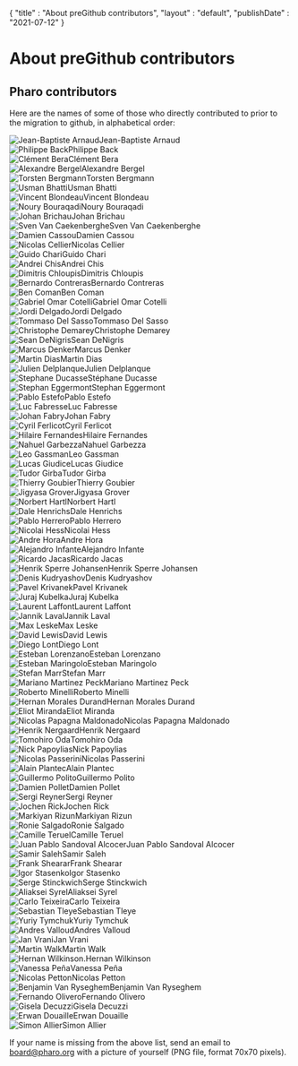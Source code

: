 {
"title" : "About preGithub contributors",
"layout" : "default",
"publishDate" : "2021-07-12"
}

# About preGithub contributors


<div class="col-md-9 col-xs-12">

## Pharo contributors

Here are the names of some of those who directly contributed to prior to the migration to github, in alphabetical order:

<div class="contributor"><img class="img-circle" alt="Jean-Baptiste Arnaud" src="/web/files/faces/arnaud.png">Jean-Baptiste Arnaud
</div>

<div class="contributor"><img class="img-circle" alt="Philippe Back" src="/web/files/faces/back.png">Philippe Back
</div>

<div class="contributor"><img class="img-circle" alt="Clément Bera" src="/web/files/faces/bera.png">Clément Bera
</div>


<div class="contributor"><img class="img-circle" alt="Alexandre Bergel" src="/web/files/faces/bergel.png">Alexandre Bergel
</div>


<div class="contributor"><img class="img-circle" alt="Torsten Bergmann" src="/web/files/faces/bergmann.png">Torsten Bergmann
</div>


<div class="contributor"><img class="img-circle" alt="Usman Bhatti" src="/web/files/faces/bhatti.png">Usman Bhatti
</div>


<div class="contributor"><img class="img-circle" alt="Vincent Blondeau" src="/web/files/faces/noface.png">Vincent Blondeau
</div>


<div class="contributor"><img class="img-circle" alt="Noury Bouraqadi" src="/web/files/faces/bouraqadi.png">Noury Bouraqadi
</div>


<div class="contributor"><img class="img-circle" alt="Johan Brichau" src="/web/files/faces/brichau.png">Johan Brichau
</div>


<div class="contributor"><img class="img-circle" alt="Sven Van Caekenberghe" src="/web/files/faces/caekenberghe.png">Sven Van Caekenberghe
</div>


<div class="contributor"><img class="img-circle" alt="Damien Cassou" src="/web/files/faces/cassou.png">Damien Cassou
</div>


<div class="contributor"><img class="img-circle" alt="Nicolas Cellier" src="/web/files/faces/cellier.png">Nicolas Cellier
</div>


<div class="contributor"><img class="img-circle" alt="Guido Chari" src="/web/files/faces/chari.png">Guido Chari
</div>


<div class="contributor"><img class="img-circle" alt="Andrei Chis" src="/web/files/faces/chis.png">Andrei Chis
</div>


<div class="contributor"><img class="img-circle" alt="Dimitris Chloupis" src="/web/files/faces/chloupis.png">Dimitris Chloupis
</div>


<div class="contributor"><img class="img-circle" alt="Bernardo Contreras" src="/web/files/faces/noface.png">Bernardo Contreras
</div>


<div class="contributor"><img class="img-circle" alt="Ben Coman" src="/web/files/faces/coman.png">Ben Coman
</div>


<div class="contributor"><img class="img-circle" alt="Gabriel Omar Cotelli" src="/web/files/faces/cotelli.png">Gabriel Omar Cotelli
</div>


<div class="contributor"><img class="img-circle" alt="Jordi Delgado" src="/web/files/faces/delgado.png">Jordi Delgado
</div>


<div class="contributor"><img class="img-circle" alt="Tommaso Del Sasso" src="/web/files/faces/sasso.png">Tommaso Del Sasso
</div>


<div class="contributor"><img class="img-circle" alt="Christophe Demarey" src="/web/files/faces/demarey.png">Christophe Demarey
</div>


<div class="contributor"><img class="img-circle" alt="Sean DeNigris" src="/web/files/faces/denigris.png">Sean DeNigris
</div>


<div class="contributor"><img class="img-circle" alt="Marcus Denker" src="/web/files/faces/denker.png">Marcus Denker
</div>


<div class="contributor"><img class="img-circle" alt="Martin Dias" src="/web/files/faces/dias.png">Martin Dias
</div>


<div class="contributor"><img class="img-circle" alt="Julien Delplanque" src="/web/files/faces/noface.png">Julien Delplanque
</div>


<div class="contributor"><img class="img-circle" alt="Stephane Ducasse" src="/web/files/faces/ducasse.png">Stéphane Ducasse
</div>


<div class="contributor"><img class="img-circle" alt="Stephan Eggermont" src="/web/files/faces/eggermont.png">Stephan Eggermont
</div>


<div class="contributor"><img class="img-circle" alt="Pablo Estefo" src="/web/files/faces/estefo.png">Pablo Estefo
</div>


<div class="contributor"><img class="img-circle" alt="Luc Fabresse" src="/web/files/faces/fabresse.png">Luc Fabresse
</div>


<div class="contributor"><img class="img-circle" alt="Johan Fabry" src="/web/files/faces/fabry.png">Johan Fabry
</div>


<div class="contributor"><img class="img-circle" alt="Cyril Ferlicot" src="/web/files/faces/ferlicot1.png">Cyril Ferlicot
</div>


<div class="contributor"><img class="img-circle" alt="Hilaire Fernandes" src="/web/files/faces/fernandes.png">Hilaire Fernandes
</div>


<div class="contributor"><img class="img-circle" alt="Nahuel Garbezza" src="/web/files/faces/garbezza.png">Nahuel Garbezza
</div>


<div class="contributor"><img class="img-circle" alt="Leo Gassman" src="/web/files/faces/gassman.png">Leo Gassman
</div>


<div class="contributor"><img class="img-circle" alt="Lucas Giudice" src="/web/files/faces/giudice.png">Lucas Giudice
</div>


<div class="contributor"><img class="img-circle" alt="Tudor Girba" src="/web/files/faces/girba.png">Tudor Girba
</div>


<div class="contributor"><img class="img-circle" alt="Thierry Goubier" src="/web/files/faces/goubier.png">Thierry Goubier
</div>


<div class="contributor"><img class="img-circle" alt="Jigyasa Grover" src="/web/files/faces/grover.png">Jigyasa Grover
</div>


<div class="contributor"><img class="img-circle" alt="Norbert Hartl" src="/web/files/faces/hartl.png">Norbert Hartl
</div>


<div class="contributor"><img class="img-circle" alt="Dale Henrichs" src="/web/files/faces/henrichs.png">Dale Henrichs
</div>


<div class="contributor"><img class="img-circle" alt="Pablo Herrero" src="/web/files/faces/noface.png">Pablo Herrero
</div>


<div class="contributor"><img class="img-circle" alt="Nicolai Hess" src="/web/files/faces/hess.png">Nicolai Hess
</div>


<div class="contributor"><img class="img-circle" alt="Andre Hora" src="/web/files/faces/hora.png">Andre Hora
</div>


<div class="contributor"><img class="img-circle" alt="Alejandro Infante" src="/web/files/faces/infante.png">Alejandro Infante
</div>


<div class="contributor"><img class="img-circle" alt="Ricardo Jacas" src="/web/files/faces/jacas.png">Ricardo Jacas
</div>


<div class="contributor"><img class="img-circle" alt="Henrik Sperre Johansen" src="/web/files/faces/noface.png">Henrik Sperre Johansen
</div>


<div class="contributor"><img class="img-circle" alt="Denis Kudryashov" src="/web/files/faces/kudryashov.png">Denis Kudryashov
</div>


<div class="contributor"><img class="img-circle" alt="Pavel Krivanek" src="/web/files/faces/krivanek.png">Pavel Krivanek
</div>


<div class="contributor"><img class="img-circle" alt="Juraj Kubelka" src="/web/files/faces/kubelka.png">Juraj Kubelka
</div>


<div class="contributor"><img class="img-circle" alt="Laurent Laffont" src="/web/files/faces/laffont.png">Laurent Laffont
</div>


<div class="contributor"><img class="img-circle" alt="Jannik Laval" src="/web/files/faces/laval.png">Jannik Laval
</div>


<div class="contributor"><img class="img-circle" alt="Max Leske" src="/web/files/faces/leske.png">Max Leske
</div>


<div class="contributor"><img class="img-circle" alt="David Lewis" src="/web/files/faces/noface.png">David Lewis
</div>


<div class="contributor"><img class="img-circle" alt="Diego Lont" src="/web/files/faces/lont.png">Diego Lont
</div>


<div class="contributor"><img class="img-circle" alt="Esteban Lorenzano" src="/web/files/faces/lorenzano.png">Esteban Lorenzano
</div>


<div class="contributor"><img class="img-circle" alt="Esteban Maringolo" src="/web/files/faces/maringolo.png">Esteban Maringolo
</div>


<div class="contributor"><img class="img-circle" alt="Stefan Marr" src="/web/files/faces/marr.png">Stefan Marr
</div>


<div class="contributor"><img class="img-circle" alt="Mariano Martinez Peck" src="/web/files/faces/peck.png">Mariano Martinez Peck
</div>


<div class="contributor"><img class="img-circle" alt="Roberto Minelli" src="/web/files/faces/minelli.png">Roberto Minelli
</div>


<div class="contributor"><img class="img-circle" alt="Hernan Morales Durand" src="/web/files/faces/noface.png">Hernan Morales Durand
</div>


<div class="contributor"><img class="img-circle" alt="Eliot Miranda" src="/web/files/faces/miranda.png">Eliot Miranda
</div>


<div class="contributor"><img class="img-circle" alt="Nicolas Papagna Maldonado" src="/web/files/faces/maldonado.png">Nicolas Papagna Maldonado
</div>


<div class="contributor"><img class="img-circle" alt="Henrik Nergaard" src="/web/files/faces/noface.png">Henrik Nergaard
</div>


<div class="contributor"><img class="img-circle" alt="Tomohiro Oda" src="http://files.pharo.org/success-stories/images/oda2.png">Tomohiro Oda
</div>


<div class="contributor"><img class="img-circle" alt="Nick Papoylias" src="/web/files/faces/papoylias.png">Nick Papoylias
</div>


<div class="contributor"><img class="img-circle" alt="Nicolas Passerini" src="/web/files/faces/passerini.png">Nicolas Passerini
</div>


<div class="contributor"><img class="img-circle" alt="Alain Plantec" src="/web/files/faces/plantec.png">Alain Plantec
</div>


<div class="contributor"><img class="img-circle" alt="Guillermo Polito" src="/web/files/faces/polito.png">Guillermo Polito
</div>


<div class="contributor"><img class="img-circle" alt="Damien Pollet" src="/web/files/faces/pollet.png">Damien Pollet
</div>


<div class="contributor"><img class="img-circle" alt="Sergi Reyner" src="/web/files/faces/reyner.png">Sergi Reyner
</div>


<div class="contributor"><img class="img-circle" alt="Jochen Rick" src="/web/files/faces/rick.png">Jochen Rick
</div>


<div class="contributor"><img class="img-circle" alt="Markiyan Rizun" src="/web/files/faces/rizun.png">Markiyan Rizun
</div>


<div class="contributor"><img class="img-circle" alt="Ronie Salgado" src="/web/files/faces/salgado.png">Ronie Salgado
</div>


<div class="contributor"><img class="img-circle" alt="Camille Teruel" src="/web/files/faces/teruel.png">Camille Teruel
</div>


<div class="contributor"><img class="img-circle" alt="Juan Pablo Sandoval Alcocer" src="/web/files/faces/alcocer.png">Juan Pablo Sandoval Alcocer
</div>


<div class="contributor"><img class="img-circle" alt="Samir Saleh" src="/web/files/faces/noface.png">Samir Saleh
</div>


<div class="contributor"><img class="img-circle" alt="Frank Shearar" src="/web/files/faces/shearar.png">Frank Shearar
</div>


<div class="contributor"><img class="img-circle" alt="Igor Stasenko" src="/web/files/faces/stasenko.png">Igor Stasenko
</div>


<div class="contributor"><img class="img-circle" alt="Serge Stinckwich" src="/web/files/faces/stinckwich.png">Serge Stinckwich
</div>


<div class="contributor"><img class="img-circle" alt="Aliaksei Syrel" src="/web/files/faces/syrel.png">Aliaksei Syrel
</div>


<div class="contributor"><img class="img-circle" alt="Carlo Teixeira" src="/web/files/faces/teixeira1.png">Carlo Teixeira
</div>


<div class="contributor"><img class="img-circle" alt="Sebastian Tleye" src="/web/files/faces/tleye.png">Sebastian Tleye
</div>


<div class="contributor"><img class="img-circle" alt="Yuriy Tymchuk" src="/web/files/faces/tymchuk.png">Yuriy Tymchuk
</div>


<div class="contributor"><img class="img-circle" alt="Andres Valloud" src="/web/files/faces/valloud.png">Andres Valloud
</div>


<div class="contributor"><img class="img-circle" alt="Jan Vrani" src="/web/files/faces/vrani.png">Jan Vrani
</div>


<div class="contributor"><img class="img-circle" alt="Martin Walk" src="/web/files/faces/walk.png">Martin Walk
</div>


<div class="contributor"><img class="img-circle" alt="Hernan Wilkinson." src="/web/files/faces/wilkinson.png">Hernan Wilkinson
</div>


<div class="contributor"><img class="img-circle" alt="Vanessa Peña" src="/web/files/faces/pena.png">Vanessa Peña
</div>

<div class="contributor"><img class="img-circle" alt="Nicolas Petton" src="/web/files/faces/petton.png">Nicolas Petton
</div>

<div class="contributor"><img class="img-circle" alt="Benjamin Van Ryseghem" src="/web/files/faces/vanryseghem.png">Benjamin Van Ryseghem
</div>

<div class="contributor"><img class="img-circle" alt="Fernando Olivero" src="/web/files/faces/olivero.png">Fernando Olivero
</div>

<div class="contributor"><img class="img-circle" alt="Gisela Decuzzi" src="/web/files/faces/decuzzi.png">Gisela Decuzzi
</div>

<div class="contributor"><img class="img-circle" alt="Erwan Douaille" src="/web/files/faces/douaille.png">Erwan Douaille
</div>

<div class="contributor"><img class="img-circle" alt="Simon Allier" src="/web/files/faces/noface.png">Simon Allier
</div>

<div class="clearfix sep">
</div>


</div>

If your name is missing from the above list, send an email to board@pharo.org with a picture of yourself \(PNG file, format 70x70 pixels\).
